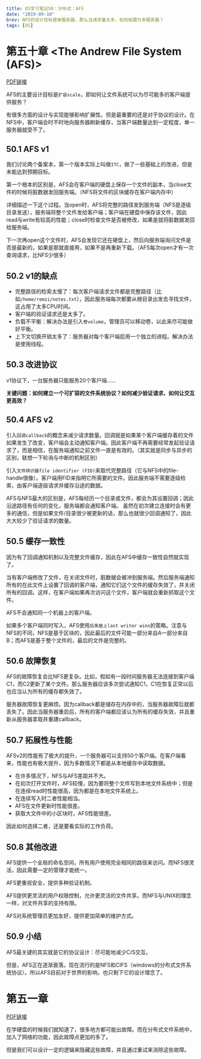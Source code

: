 ```yaml lw-blog-meta
title: OS学习笔记50：分布式：AFS
date: "2019-09-10"
brev: NFS的设计目标是单服务器，那么当请求量太多，如何拓展为多服务器？
tags: [OS]
```


# 第五十章 <The Andrew File System (AFS)>

[PDF链接](http://pages.cs.wisc.edu/~remzi/OSTEP/dist-afs.pdf)

AFS的主要设计目标是`扩容scale`，即如何让文件系统可以为尽可能多的客户端提供服务？

有很多方面的设计与实现能够影响扩展性。但是最重要的还是对于协议的设计。在NFS中，客户端会时不时地向服务器刷新缓存，当客户端数量达到一定程度，单一服务器就受不了。

## 50.1 AFS v1

我们讨论两个备案本，第一个版本实际上叫做`ITC`，做了一些基础上的改进，但是未能达到预期目标。

第一个根本的区别是，AFS会在客户端的硬盘上保存一个文件的副本，当close文件的时候将脏数据发回服务端。（NFS将文件的区块缓存在客户端内存中）

详细描述一下这个过程。当open时，AFS将完整的路径发到服务端（NFS是逐级目录发送），服务端将整个文件发给客户端；客户端在硬盘中保存该文件，因此read与write有较高的性能；close时检查文件是否被修改，如果是就将脏数据发回给服务端。

下一次再open这个文件时，AFS会发现它还在硬盘上，然后向服务端询问文件是否是最新的，如果是那就直接用，如果不是再重新下载。（AFS每次open才有一次查询请求，比NFS少很多）

## 50.2 v1的缺点

- 完整路径的检索太慢了：每次客户端请求文件都是完整路径（比如`/home/remzi/notes.txt`），因此服务端每次都要从根目录出发去寻找文件，这占用了太多CPU时间。
- 客户端的验证请求还是太多了。
- 负载不平衡：解决办法是引入`卷volume`，管理员可以移动卷，以此来尽可能做好平衡。
- 上下文切换开销太多了：服务器对每个客户端启用一个独立的进程。解决办法是使用线程。

## 50.3 改进协议

v1协议下，一台服务器只能服务20个客户端……

**关键问题：如何建立一个可扩容的文件系统协议？如何减少验证请求、如何让交互更高效？**

## 50.4 AFS v2

引入`回调callback`的概念来减少请求数量。回调就是如果某个客户端缓存着的文件如果发生了改变，客户端会主动通知客户端。因此客户端不再需要经常发起验证请求了，而是相信，在服务端通知之前文件一直是有效的。（其实就是同步与异步的区别，联想一下轮询与中断的机制区别）

引入`文件辨识器file identifier (FID)`来取代完整路径（它与NFS中的file-handle很像）。客户端用FID来指明它所需要的文件。因此服务端不需要逐级检索，由客户端逐级请求并缓存沿途的数据。

AFS与NFS最大的区别是，AFS每经历一个目录或文件，都会为其设置回调；因此沿途路径有任何的变化，服务端都会通知客户端。
虽然在初次建立连接时会有更多的通信，但是如果文件/目录很少被更新的话，那么也就很少回调通知了，因此大大较少了验证请求的数量。

## 50.5 缓存一致性

因为有了回调通知机制以及完整文件缓存，因此在AFS中缓存一致性自然就实现了。

当有客户端修改了文件，在关闭文件时，脏数据会被冲到服务端。然后服务端通知所有的在此文件上设置了回调的客户端，通知它们这个文件的缓存失效了，并关闭所有的回调。这样，在客户端如果再次访问这个文件，客户端就会重新抓取这个文件。

AFS不会通知同一个机器上的客户端。

如果多个客户端同时写入，AFS使用`后来居上last writer wins`的策略。注意与NFS的不同，NFS是基于区块的，因此最后的文件可能一部分来自A一部分来自B；而AFS是基于整个文件的，最后的文件是完整的。

## 50.6 故障恢复

AFS的故障恢复会比NFS更复杂。比如，假如有一段时间服务器无法连接到客户端C1，而C2更新了某个文件。那么服务器应该多次尝试通知C1，C1在恢复正常以后也应当认为所有的缓存都失效了。

服务器故障恢复更麻烦。因为callback都是储存在内存中的，当服务器故障后就都丢失了。因此当服务器重启后，所有的客户端都应该认为所有的缓存失效，并且重新从服务器拿取并重建callback。

## 50.7 拓展性与性能

AFSv2的性能有了极大的提升，一个服务器可以支持50个客户端。在客户端看来，性能也有极大提升，因为多数情况下都是从本地缓存中读取数据。

- 在许多情况下，NFS与AFS差距并不大。
- 在初次打开文件时，AFS较慢，因为要将整个文件写到本地文件系统中；但是在连续read时性能很高，因为都是在本地文件系统上。
- 在连续写入时二者性能相当。
- AFS在文件更新时性能很差。
- 获取大文件中的小区块时，AFS性能很差。

因此如何选择二者，还是要看实际的工作负荷。

## 50.8 其他改进

AFS提供一个全局的命名空间，所有用户使用完全相同的路径来访问。而NFS很灵活，因此需要一定的管理才能统一。

AFS更重视安全，提供多种验证机制。

AFS提供更灵活的用户权限控制，允许更灵活的文件共享。而NFS与UNIX的理念一样，对文件共享的支持有限。

AFS对系统管理员更加友好，提供更加简单的维护方式。

## 50.9 小结

AFS最关键的其实就是它的协议设计：尽可能地减少C/S交互。

但是，AFS正在逐渐衰落。现在流行的是NFS和CIFS（windows的分布式文件系统协议）。所以AFS目前对于世界的影响，也只剩下它的设计理念了。

# 第五一章 <Summary Dialogue on Distribution>

[PDF链接](http://pages.cs.wisc.edu/~remzi/OSTEP/dist-dialogue.pdf)

在学硬盘的时候我们就知道了，很多地方都可能出故障。而在分布式文件系统中，加入了网络的功能，因此故障点更加的多了。

但是我们可以设计一定的逻辑来隐藏这些故障，并且通过重试来消除这些故障。
